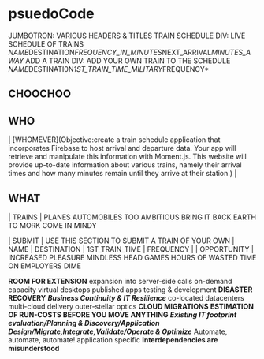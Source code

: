 
# psuedoCode

JUMBOTRON: VARIOUS HEADERS & TITLES
TRAIN SCHEDULE DIV: LIVE SCHEDULE OF TRAINS
*NAME*DESTINATION*FREQUENCY_IN_MINUTES*NEXT_ARRIVAL*MINUTES_AWAY*
ADD A TRAIN DIV: ADD YOUR OWN TRAIN TO THE SCHEDULE
*NAME*DESTINATI0N*1ST_TRAIN_TIME_MILITARY*FREQUENCY*

## CHOOCHOO

## WHO

  | [WHOMEVER](Objective:create a train schedule application that incorporates Firebase to host arrival and departure data. Your app will retrieve and manipulate this information with Moment.js. This website will provide up-to-date information about various trains, namely their arrival times and how many minutes remain until they arrive at their station.) |

## WHAT

 | TRAINS |
    PLANES
    AUTOMOBILES
    TOO AMBITIOUS
    BRING IT BACK
    EARTH TO MORK
    COME IN MINDY

 | SUBMIT |
    USE THIS SECTION TO SUBMIT A TRAIN OF YOUR OWN
    | NAME | DESTINATION | 1ST_TRAIN_TIME | FREQUENCY |
 | OPPORTUNITY |
    INCREASED PLEASURE
    MINDLESS HEAD GAMES
    HOURS OF WASTED TIME ON EMPLOYERS DIME

 **ROOM FOR EXTENSION**
    expansion into server-side calls
    on-demand capacity
    virtual desktops
    published apps
    testing & development
 **DISASTER RECOVERY** ***Business Continuity & IT Resilience***
    co-located datacenters
    multi-cloud delivery
    outer-stellar optics
**CLOUD MIGRATIONS** **ESTIMATION OF RUN-COSTS BEFORE YOU MOVE ANYTHING** 
***Existing IT footprint evaluation/Planning & Discovery/Application Design/Migrate,Integrate,Validate/Operate & Optimize***
    Automate, automate, automate!
    application specific **Interdependencies are misunderstood**